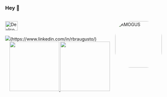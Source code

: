 ### Hey 👋

<div style="display: inline_block"><br>
  <img align="center" alt="DevIcon-Java" height="30" width="40" src="https://cdn.jsdelivr.net/gh/devicons/devicon/icons/java/java-original.svg">
  <img align="right" alt="AMOGUS" height="150" style="border-radius:50px;" src="my-gif.gif">
</div>

<br>
<img src="https://img.shields.io/badge/linkedin-%230077B5.svg?&style=for-the-badge&logo=linkedin&logoColor=white" />(https://www.linkedin.com/in/rbraugusto/)


<div align="center">
  <a href="https://github.com/AugustoCMR">
  <img height="160em" src="https://github-readme-stats.vercel.app/api?username=AugustoCMR&show_icons=true&theme=radical&include_all_commits=true&count_private=true"/>
  <img height="160em" src="https://github-readme-stats.vercel.app/api/top-langs/?username=AugustoCMR&layout=compact&langs_count=7&theme=radical"/>
</div>





<!--
**AugustoCMR/AugustoCMR** is a ✨ _special_ ✨ repository because its `README.md` (this file) appears on your GitHub profile.

Here are some ideas to get you started:

- 🔭 I’m currently working on ...
- 🌱 I’m currently learning ...
- 👯 I’m looking to collaborate on ...
- 🤔 I’m looking for help with ...
- 💬 Ask me about ...
- 📫 How to reach me: ...
- 😄 Pronouns: ...
- ⚡ Fun fact: ...
-->
